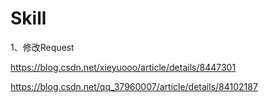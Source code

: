 # Skill

1、修改Request

https://blog.csdn.net/xieyuooo/article/details/8447301

https://blog.csdn.net/qq_37960007/article/details/84102187